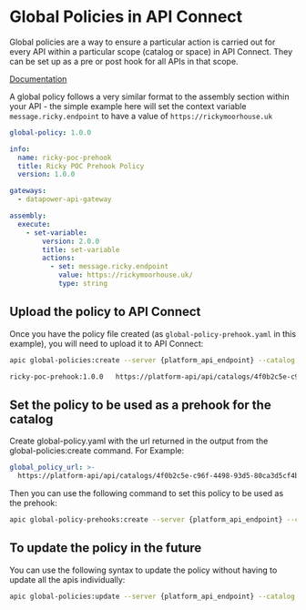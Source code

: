 # Global Policies in API Connect

Global policies are a way to ensure a particular action is carried out for every API within a particular scope (catalog or space) in API Connect.  They can be set up as a pre or post hook for all APIs in that scope. 

[Documentation](https://www.ibm.com/docs/en/api-connect/10.0.8?topic=applications-working-global-policies)

A global policy follows a very similar format to the assembly section within your API - the simple example here will set the context variable `message.ricky.endpoint` to have a value of `https://rickymoorhouse.uk`

```yaml
global-policy: 1.0.0

info:
  name: ricky-poc-prehook
  title: Ricky POC Prehook Policy
  version: 1.0.0

gateways:
  - datapower-api-gateway

assembly:
  execute:
    - set-variable:
        version: 2.0.0
        title: set-variable
        actions:
          - set: message.ricky.endpoint
            value: https://rickymoorhouse.uk/
            type: string
```

## Upload the policy to API Connect

Once you have the policy file created (as `global-policy-prehook.yaml` in this example), you will need to upload it to API Connect:

```bash
apic global-policies:create --server {platform_api_endpoint} --catalog {catalog_name} --configured-gateway-service {gateway_service} --org {provider_org} --scope catalog global-policy-prehook.yaml

ricky-poc-prehook:1.0.0   https://platform-api/api/catalogs/4f0b2c5e-c96f-4498-93d5-80ca3d5cf4be/ce50a646-d313-4d9f-8a0d-74c28129c2cb/configured-gateway-services/2efbf9f8-6f28-470b-aa43-bf25bb6fe8de/global-policies/f87f9e76-b234-46d2-b0c9-b62b39dd731a
```

## Set the policy to be used as a prehook for the catalog

Create global-policy.yaml with the url returned in the output from the global-policies:create command.  For Example:

```yaml
global_policy_url: >-
  https://platform-api/api/catalogs/4f0b2c5e-c96f-4498-93d5-80ca3d5cf4be/ce50a646-d313-4d9f-8a0d-74c28129c2cb/configured-gateway-services/2efbf9f8-6f28-470b-aa43-bf25bb6fe8de/global-policies/f87f9e76-b234-46d2-b0c9-b62b39dd731a

```

Then you can use the following command to set this policy to be used as the prehook:

```bash
apic global-policy-prehooks:create --server {platform_api_endpoint} --catalog {catalog_name} --configured-gateway-service {gateway_service} --org {provider_org} --scope catalog global-policy.yaml
```

## To update the policy in the future

You can use the following syntax to update the policy without having to update all the apis individually:


```bash
apic global-policies:update --server {platform_api_endpoint} --catalog {catalog_name} --configured-gateway-service {gateway_service_name} --org {provider_org} --scope catalog {prehook_name}:{prehook_version} global-policy-prehook.yaml
```

